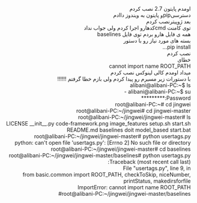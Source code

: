 <p dir="rtl" align="right">
اومدم پایتون 2.7 نصب کردم
<br/>
دسترسیpipو پایتون به ویندوز داادم
<br/>
بعد ژوپیترنصب کردم 
<br/>
توی کامنت cmdکدهارو اجرا کردم ولی جواب نداد
<br/>
همه ی فایل هارو بردم توی فایل baselines
<br/>
بسته های مورد نیاز رو با دستور 
<br/>
pip install...
<br/>
نصب کردم
<br/>
خطای
<br/>
 cannot import name ROOT_PATH
<br/>
میداد اومدم کالی لینوکس نصب کردم
<br/>
با دستورات زیر مسیرم رو پیدا کردم ولی بازم خطا گرفتم !!!!!!
</br>
alibani@alibani-PC:~$ ls
</br>
alibani@alibani-PC:~$ su -
</br>
Password:*********
</br>
root@alibani-PC:~# cd jingwei
</br>
root@alibani-PC:~/jingwei# cd jingwei-master
</br>
root@alibani-PC:~/jingwei/jingwei-master# ls
</br>
LICENSE    __init__.py  code-framework.png  image_features  setup.sh   start.sh
</br>
README.md  baselines    doit                model_based     start.bat
</br>
root@alibani-PC:~/jingwei/jingwei-master# python usertags.py
</br>
python: can't open file 'usertags.py': [Errno 2] No such file or directory
</br>
root@alibani-PC:~/jingwei/jingwei-master# cd baselines
</br>
root@alibani-PC:~/jingwei/jingwei-master/baselines# python usertags.py
</br>
Traceback (most recent call last):
</br>
  File "usertags.py", line 9, in <module>
 </br>
    from basic.common import ROOT_PATH, checkToSkip, niceNumber, printStatus, makedirsforfile
    </br>
ImportError: cannot import name ROOT_PATH
</br>
root@alibani-PC:~/jingwei/jingwei-master/baselines#
</p>






